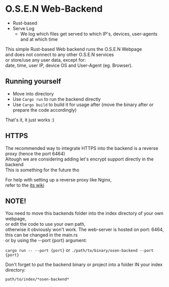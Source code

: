 # O.S.E.N Web-Backend

- Rust-based
- Serve Log
  - We log which files get served to which IP's, devices, user-agents and at which time

This simple Rust-based Web backend runs the O.S.E.N Webpage  
and does not connect to any other O.S.E.N services  
or store/use any user data, except for:  
date, time, user IP, device OS and User-Agent (eg. Browser).  

## Running yourself

- Move into directory
- Use `Cargo run` to run the backend directly
- Use `Cargo build` to build it for usage after (move the binary after or prepare the code accordingly)

That's it, it just works :)

## HTTPS

The recommended way to integrate HTTPS into the backend is a reverse proxy (hence the port 6464)  
Altough we are considering adding let's encrypt support directly in the backend  
This is something for the future tho

For help with setting up a reverse proxy like Nginx,  
refer to the [its wiki](https://docs.nginx.com/nginx/admin-guide/web-server/reverse-proxy/)  

## NOTE!

You need to move this backends folder into the index directory of your own webpage,  
or edit the code to use your own path,  
otherwise it obviously won't work. The web-server is hosted on port: 6464, this can be changed in the main.rs  
or by using the --port {port} argument:  
  
`cargo run -- --port {port}` or `./path/to/binary/osen-backend --port {port}`  
  
Don't forget to put the backend binary or project into a folder IN your index directory:  
  
`path/to/index/*osen-backend*`